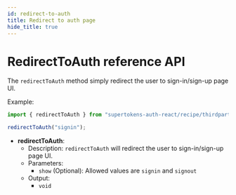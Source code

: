 ```yaml
---
id: redirect-to-auth
title: Redirect to auth page
hide_title: true
---
```


# RedirectToAuth reference API

The `redirectToAuth` method simply redirect the user to sign-in/sign-up page UI.

Example: 

```js
import { redirectToAuth } from "supertokens-auth-react/recipe/thirdpartyemailpassword";

redirectToAuth("signin");
```

- **redirectToAuth**: 
    - Description: `redirectToAuth` will redirect the user to sign-in/sign-up page UI.
    - Parameters:
        - `show` (Optional): Allowed values are `signin` and `signout`
    - Output:
        - `void`